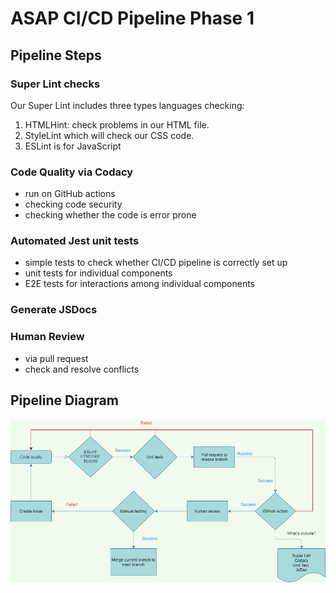 # ASAP CI/CD Pipeline Phase 1

## Pipeline Steps

### Super Lint checks

Our Super Lint includes three types languages checking:

1. HTMLHint: check problems in our HTML file.
2. StyleLint which will check our CSS code.
3. ESLint is for JavaScript

### Code Quality via Codacy

- run on GitHub actions
- checking code security
- checking whether the code is error prone

### Automated Jest unit tests

- simple tests to check whether CI/CD pipeline is correctly set up
- unit tests for individual components
- E2E tests for interactions among individual components

### Generate JSDocs

### Human Review

- via pull request
- check and resolve conflicts

## Pipeline Diagram

<img src="./pipeline_diagram.png" alt="diagram">
